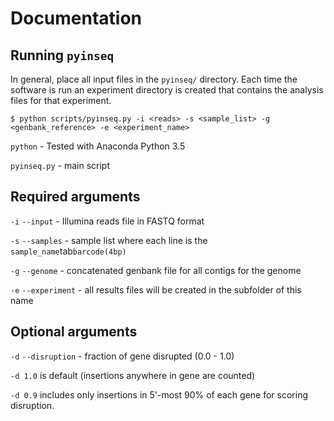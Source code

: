 # Documentation

## Running `pyinseq`

In general, place all input files in the `pyinseq/` directory. Each time the software is run an experiment directory is created that contains the analysis files for that experiment.

`$ python scripts/pyinseq.py -i <reads> -s <sample_list> -g <genbank_reference> -e <experiment_name>`

`python` - Tested with Anaconda Python 3.5

`pyinseq.py` - main script

## Required arguments

`-i`  `--input` - Illumina reads file in FASTQ format

`-s`  `--samples` - sample list where each line is the `sample_name`tab`barcode(4bp)`

`-g`  `--genome` - concatenated genbank file for all contigs for the genome

`-e`  `--experiment` - all results files will be created in the subfolder of this name

## Optional arguments

`-d`  `--disruption` - fraction of gene disrupted (0.0 - 1.0)

`-d 1.0` is default (insertions anywhere in gene are counted)

`-d 0.9` includes only insertions in 5'-most 90% of each gene for scoring disruption.
